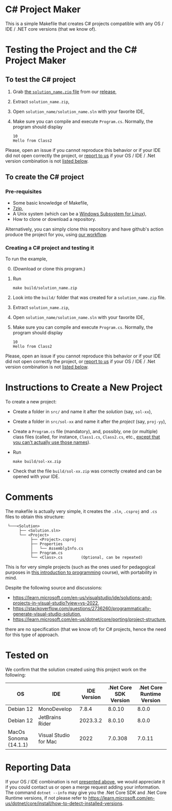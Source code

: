 # C# Project Maker

This is a simple Makefile that creates C# projects compatible with any OS / IDE / .NET core versions (that we know of).

# Testing the Project and the C# Project Maker

## To test the C# project 

1. Grab [the `solution_name.zip` file](https://github.com/csci-1301/C-Sharp-project-maker/files/13906926/solution_name.zip) from our [release](https://github.com/csci-1301/C-Sharp-project-maker/releases),
2. Extract `solution_name.zip`,
4. Open `solution_name/solution_name.sln` with your favorite IDE,
5. Make sure you can compile and execute `Program.cs`. Normally, the program should display
    
    ```
    10
    Hello from Class2
    ```

Please, open an issue if you cannot reproduce this behavior or if your IDE did not open correctly the project, or [report to us](#reporting-data) if your OS / IDE / .Net version combination is not [listed below](#tested-on).

## To create the C# project

### Pre-requisites

- Some basic knowledge of Makefile,
- [7zip](https://7-zip.org/),
- A Unix system (which can be a [Windows Subsystem for Linux](https://learn.microsoft.com/en-us/windows/wsl/about)),
- How to clone or download a repository.

Alternatively, you can simply clone this repository and have github's action produce the project for you, using [our workflow](https://github.com/csci-1301/C-Sharp-project-maker/blob/main/.github/workflows/makefile.yml).

### Creating a C# project and testing it

To run the example, 

0. (Download or clone this program.)
1. Run

    ```
    make build/solution_name.zip
    ```

2. Look into the `build/` folder that was created for a `solution_name.zip` file.
3. Extract `solution_name.zip`,
4. Open `solution_name/solution_name.sln` with your favorite IDE,
5. Make sure you can compile and execute `Program.cs`. Normally, the program should display
    
    ```
    10
    Hello from Class2
    ```

Please, open an issue if you cannot reproduce this behavior or if your IDE did not open correctly the project, or [report to us](#reporting-data) if your OS / IDE / .Net version combination is not [listed below](#tested-on).

    
# Instructions to Create a New Project

To create a new project:

- Create a folder in `src/` and name it after the _solution_ (say, `sol-xx`),
- Create a folder in `src/sol-xx` and name it after the _project_ (say, `proj-yy`),
- Create a `Program.cs` file (mandatory), and, possibly, one (or multiple) class files (called, for instance, `Class1.cs`, `Class2.cs`, etc., [except that you can't actually use those names](https://github.com/csci-1301/C-Sharp-project-maker/issues/1)).
- Run 
    
    ```
    make build/sol-xx.zip
    ```
- Check that the file `build/sol-xx.zip` was correctly created and can be opened with your IDE.

# Comments

The makefile is actually very simple, it creates the `.sln`, `.csproj` and `.cs` files to obtain this structure:

```
 └───<Solution>
      ├── <Solution.sln>
      └── <Project>
           ├── <Project>.csproj
           ├── Properties
           │   └── AssemblyInfo.cs
           ├── Program.cs           
           └── <Class>.cs	     (Optional, can be repeated)
```

This is for very simple projects (such as the ones used for pedagogical purposes in [this introduction to programming](https://csci-1301.github.io/) course), with portability in mind.

Despite the following source and discussions:

- <https://learn.microsoft.com/en-us/visualstudio/ide/solutions-and-projects-in-visual-studio?view=vs-2022>,
- <https://stackoverflow.com/questions/2736260/programmatically-generate-visual-studio-solution>,
- <https://learn.microsoft.com/en-us/dotnet/core/porting/project-structure>,

there are no specification (that we know of) for C# projects, hence the need for this type of approach.

# Tested on

We confirm that the solution created using this project work on the following:

OS | IDE | IDE Version | .Net Core SDK Version | .Net Core Runtime Version
--- | --- | --- | --- | --- 
Debian 12 | MonoDevelop | 7.8.4 | 8.0.10 | 8.0.0 
Debian 12 | JetBrains Rider | 2023.3.2 | 8.0.10 | 8.0.0 
MacOs Sonoma (14.1.1) | Visual Studio for Mac | 2022 | 7.0.308 | 7.0.11

# Reporting Data

If your OS / IDE combination is not [presented above](#tested-on), we would appreciate it if you could contact us or open a merge request adding your information.
The command `dotnet --info` may give you the .Net Core SDK and .Net Core Runtime versions,  if not please refer to <https://learn.microsoft.com/en-us/dotnet/core/install/how-to-detect-installed-versions>. 
